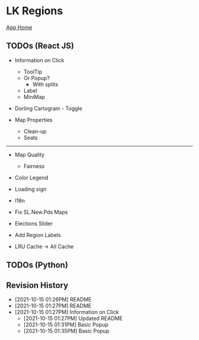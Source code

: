 # LK Regions

[App Home](https://nuuuwan.github.io/lk_regions)

## TODOs (React JS)
* Information on Click
  * ToolTip
  * Or Popup?
    * With splits
  * Label    
  * MiniMap

* Dorling Cartogram - Toggle

* Map Properties
  * Clean-up
  * Seats

---  

* Map Quality
  * Fairness

* Color Legend

* Loading sign

* I18n

* Fix SL.New.Pds Maps

* Elections Slider

* Add Region Labels

* LRU Cache -> All Cache

## TODOs (Python)

## Revision History
  *  [2021-10-15 01:26PM] README
  *  [2021-10-15 01:27PM] README
* [2021-10-15 01:27PM] Information on Click
  *  [2021-10-15 01:27PM] Updated README
  *  [2021-10-15 01:31PM] Basic Popup
  *  [2021-10-15 01:35PM] Basic Popup

